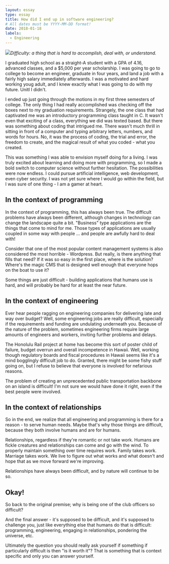 ```yaml
---
layout: essay
type: essay
title: How did I end up in software engineering?
# All dates must be YYYY-MM-DD format!
date: 2018-01-18
labels:
  - Engineering
---
```


<img class="ui tiny right spaced image" src="../images/degree_difficulty.jpg">*Difficulty: a thing that is hard to accomplish, deal with, or understand.*

I graduated high school as a straight-A student with a GPA of 4.16, advanced classes, and a $5,000 per year scholarship. I was going to go to college to become an engineer, graduate in four years, and land a job with a fairly high salary immediately afterwards. I was a motivated and hard working youg adult, and I knew exactly what I was going to do with my future. Unitl I didn't.

I ended up just going through the motions in my first three semesters of college. The only thing I had really accomplished was checking off the boxes next to my graduation requirements. Strangely, the one class that had captivated me was an introductory programming class taught in C. It wasn't even that exciting of a class, everything we did was texted based. But there was something about coding that intrigued me. There wasn't much thrill in sitting in front of a computer and typing arbitrary letters, numbers, and words for hours. No, it was the process of coding, the trial and error, the freedom to create, and the magical result of what you coded - what you created. 

This was something I was able to envision myself doing for a living. I was truly excited about learning and doing more with programming, so I made a bold switch to computer science without further hesitation. The possibilities were now endless. I could pursue artificial intelligence, web development, even cyber security. I was not yet sure where I would go within the field, but I was sure of one thing - I am a gamer at heart. 

## In the context of programming

In the context of programming, this has always been true. The difficult problems have always been different, although changes in technology can change the landscape quite a bit. "Business" type applications are the things that come to mind for me. Those types of applications are usually coupled in some way with people ... and people are awfully hard to deal with!

Consider that one of the most popular content management systems is also considered the most horrible - Wordpress. But really, is there anything that fills that need? If it was so easy in the first place, where is the solution? Where's the magic CMS that is designed well enough that everyone hops on the boat to use it?

Some things are just difficult - building applications that humans use is hard, and will probably be hard for at least the near future.

## In the context of engineering

Ever hear people ragging on engineering companies for delivering late and way over budget? Well, some engineering jobs are really difficult, especially if the requirements and funding are undulating underneath you. Because of the nature of the problem, sometimes engineering firms require large amounts of engineers and workers, inviting further problems and delays.

The Honolulu Rail project at home has become this sort of poster child of failure, budget overrun and overall incompetence in Hawaii. Well, working though regulatory boards and fiscal procedures in Hawaii seems like it's a mind bogglingly difficult job to do. Granted, there might be some fishy stuff going on, but I refuse to believe that everyone is involved for nefarious reasons.

The problem of creating an unprecedented public transportation backbone on an island is difficult! I'm not sure we would have done it right, even if the best people were involved.

## In the context of relationships

So in the end, we realize that all engineering and programming is there for a reason - to serve human needs. Maybe that's why those things are difficult, because they both involve humans and are for humans.

Relationships, regardless if they're romantic or not take work. Humans are fickle creatures and relationships can come and go with the wind. To properly maintain something over time requires work. Family takes work. Marriage takes work. We live to figure out what works and what doesn't and hope that as we move forward we're improving.

Relationships have always been difficult, and by nature will continue to be so.

## Okay!

So back to the original premise; why is being one of the club officers so difficult?

And the final answer - it's supposed to be difficult, and it's supposed to challenge you, just like everything else that humans do that is difficult: programming, engineering, engaging in relationships, pondering the universe, etc.

Ultimately the question you should really ask yourself if something if particularly difficult is then "is it worth it"? That is something that is context specific and only you can answer yourself.

